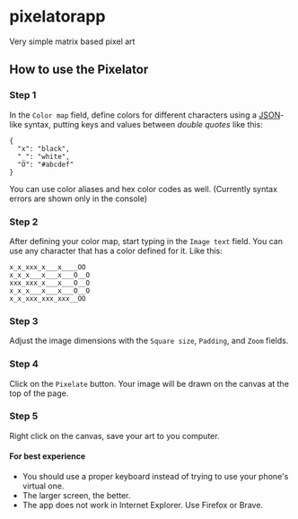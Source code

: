 # pixelatorapp
Very simple matrix based pixel art 

## How to use the Pixelator

### Step 1
In the `Color map` field, define colors for different characters using a [JSON](https://en.wikipedia.org/wiki/JSON)-like syntax, putting keys and values between _double quotes_ like this:
```
{
  "x": "black",
  "_": "white",
  "O": "#abcdef"
}
```
You can use color aliases and hex color codes as well.
(Currently syntax errors are shown only in the console)

### Step 2
After defining your color map, start typing in the `Image text` field. You can use any character that has a color defined for it. Like this:
```
x_x_xxx_x___x____OO
x_x_x___x___x___O__O
xxx_xxx_x___x___O__O
x_x_x___x___x___O__O
x_x_xxx_xxx_xxx__OO
```

### Step 3
Adjust the image dimensions with the `Square size`, `Padding`, and `Zoom` fields.

### Step 4
Click on the `Pixelate` button. Your image will be drawn on the canvas at the top of the page.

### Step 5
Right click on the canvas, save your art to you computer.

#### For best experience
- You should use a proper keyboard instead of trying to use your phone's virtual one.
- The larger screen, the better.
- The app does not work in Internet Explorer. Use Firefox or Brave.
